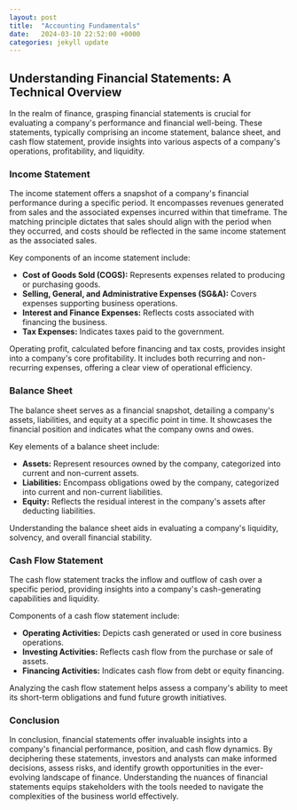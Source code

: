 ```yaml
---
layout: post
title:  "Accounting Fundamentals"
date:   2024-03-10 22:52:00 +0000
categories: jekyll update
---
```


## Understanding Financial Statements: A Technical Overview

In the realm of finance, grasping financial statements is crucial for evaluating a company's performance and financial well-being. These statements, typically comprising an income statement, balance sheet, and cash flow statement, provide insights into various aspects of a company's operations, profitability, and liquidity.

### **Income Statement**

The income statement offers a snapshot of a company's financial performance during a specific period. It encompasses revenues generated from sales and the associated expenses incurred within that timeframe. The matching principle dictates that sales should align with the period when they occurred, and costs should be reflected in the same income statement as the associated sales.

Key components of an income statement include:

- **Cost of Goods Sold (COGS):** Represents expenses related to producing or purchasing goods.
- **Selling, General, and Administrative Expenses (SG&A):** Covers expenses supporting business operations.
- **Interest and Finance Expenses:** Reflects costs associated with financing the business.
- **Tax Expenses:** Indicates taxes paid to the government.

Operating profit, calculated before financing and tax costs, provides insight into a company's core profitability. It includes both recurring and non-recurring expenses, offering a clear view of operational efficiency.

### **Balance Sheet**

The balance sheet serves as a financial snapshot, detailing a company's assets, liabilities, and equity at a specific point in time. It showcases the financial position and indicates what the company owns and owes.

Key elements of a balance sheet include:

- **Assets:** Represent resources owned by the company, categorized into current and non-current assets.
- **Liabilities:** Encompass obligations owed by the company, categorized into current and non-current liabilities.
- **Equity:** Reflects the residual interest in the company's assets after deducting liabilities.

Understanding the balance sheet aids in evaluating a company's liquidity, solvency, and overall financial stability.

### **Cash Flow Statement**

The cash flow statement tracks the inflow and outflow of cash over a specific period, providing insights into a company's cash-generating capabilities and liquidity.

Components of a cash flow statement include:

- **Operating Activities:** Depicts cash generated or used in core business operations.
- **Investing Activities:** Reflects cash flow from the purchase or sale of assets.
- **Financing Activities:** Indicates cash flow from debt or equity financing.

Analyzing the cash flow statement helps assess a company's ability to meet its short-term obligations and fund future growth initiatives.

### **Conclusion**

In conclusion, financial statements offer invaluable insights into a company's financial performance, position, and cash flow dynamics. By deciphering these statements, investors and analysts can make informed decisions, assess risks, and identify growth opportunities in the ever-evolving landscape of finance. Understanding the nuances of financial statements equips stakeholders with the tools needed to navigate the complexities of the business world effectively.